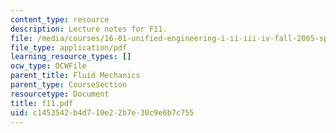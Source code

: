 ```yaml
---
content_type: resource
description: Lecture notes for F11.
file: /media/courses/16-01-unified-engineering-i-ii-iii-iv-fall-2005-spring-2006/c1453542b4d710e22b7e30c9e6b7c755_f11.pdf
file_type: application/pdf
learning_resource_types: []
ocw_type: OCWFile
parent_title: Fluid Mechanics
parent_type: CourseSection
resourcetype: Document
title: f11.pdf
uid: c1453542-b4d7-10e2-2b7e-30c9e6b7c755
---
```

